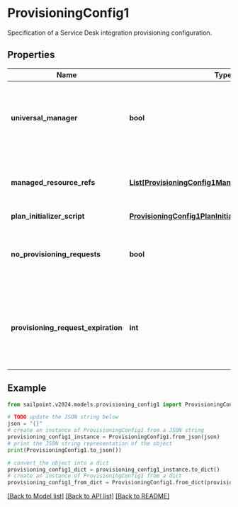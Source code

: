 # ProvisioningConfig1

Specification of a Service Desk integration provisioning configuration.

## Properties

Name | Type | Description | Notes
------------ | ------------- | ------------- | -------------
**universal_manager** | **bool** | Specifies whether this configuration is used to manage provisioning requests for all sources from the org.  If true, no managedResourceRefs are allowed. | [optional] [readonly] [default to False]
**managed_resource_refs** | [**List[ProvisioningConfig1ManagedResourceRefsInner]**](ProvisioningConfig1ManagedResourceRefsInner.md) | References to sources for the Service Desk integration template.  May only be specified if universalManager is false. | [optional] 
**plan_initializer_script** | [**ProvisioningConfig1PlanInitializerScript**](ProvisioningConfig1PlanInitializerScript.md) |  | [optional] 
**no_provisioning_requests** | **bool** | Name of an attribute that when true disables the saving of ProvisioningRequest objects whenever plans are sent through this integration. | [optional] [default to False]
**provisioning_request_expiration** | **int** | When saving pending requests is enabled, this defines the number of hours the request is allowed to live before it is considered expired and no longer affects plan compilation. | [optional] 

## Example

```python
from sailpoint.v2024.models.provisioning_config1 import ProvisioningConfig1

# TODO update the JSON string below
json = "{}"
# create an instance of ProvisioningConfig1 from a JSON string
provisioning_config1_instance = ProvisioningConfig1.from_json(json)
# print the JSON string representation of the object
print(ProvisioningConfig1.to_json())

# convert the object into a dict
provisioning_config1_dict = provisioning_config1_instance.to_dict()
# create an instance of ProvisioningConfig1 from a dict
provisioning_config1_from_dict = ProvisioningConfig1.from_dict(provisioning_config1_dict)
```
[[Back to Model list]](../README.md#documentation-for-models) [[Back to API list]](../README.md#documentation-for-api-endpoints) [[Back to README]](../README.md)


